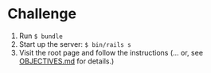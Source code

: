 # Challenge

1. Run `$ bundle`
2. Start up the server: `$ bin/rails s`
3. Visit the root page and follow the instructions (... or, see [OBJECTIVES.md](OBJECTIVES.md) for details.)
